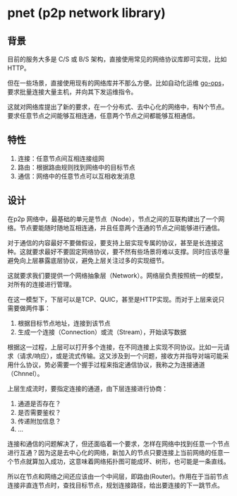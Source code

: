 # pnet (p2p network library)
## 背景
目前的服务大多是 C/S 或 B/S 架构，直接使用常见的网络协议库即可实现，比如HTTP。

但在一些场景，直接使用现有的网络库并不那么方便。比如自动化运维 [go-ops](https://github.com/i4de/go-ops)，要求批量连接大量主机，并向其下发运维指令。

这就对网络库提出了新的要求，在一个分布式、去中心化的网络中，有N个节点。要求任意节点之间能够互相连通，任意两个节点之间都能够互相通信。


## 特性
1. 连接：任意节点间互相连接组网
2. 路由：根据路由规则找到网络中的目标节点
3. 通信：网络中的任意节点可以互相收发消息

## 设计
在p2p 网络中，最基础的单元是节点（Node），节点之间的互联构建出了一个网络。节点要能随时随地互相连通，并且任意两个连通的节点之间能够进行通信。

对于通信的内容最好不要做假设，要支持上层实现专属的协议，甚至是长连接这种。这就要求最好不要固定网络协议，要不然有些场景将难以支撑。同时应该尽量避免向上层暴露底层协议，避免上层关注过多的实现细节。

这就要求我们要提供一个网络抽象层（Network）。网络层负责按照统一的模型，对所有的连接进行管理。

在这一模型下，下层可以是TCP、QUIC，甚至是HTTP实现。而对于上层来说只需要做两件事：
1. 根据目标节点地址，连接到该节点
2. 生成一个连接（Connection）或流（Stream），开始读写数据

根据这一过程，上层可以打开多个连接，在不同连接上实现不同协议。比如一元请求（请求/响应），或是流式传输。这又涉及到一个问题，接收方并指导对端可能采用什么协议，势必需要一个握手过程来指定通信协议，我称之为连接通道（Chnnel）。

上层生成流时，要指定连接的通道，由下层连接进行协商：
1. 通道是否存在？
2. 是否需要鉴权？
3. 传递附加信息？
4. ...

连接和通信的问题解决了，但还面临着一个要求，怎样在网络中找到任意一个节点进行互通？因为这是去中心化的网络，新加入的节点只要连接上当前网络的任意一个节点就算加入成功，这意味着网络拓扑图可能成环、树形，也可能是一条直线。

所以在节点和网络之间还应该由一个中间层，即路由(Router)。作用在于当前节点连接非直连节点时，查找目标节点，规划连接路径，给出要连接的下一跳节点。

